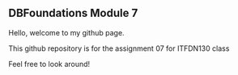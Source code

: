 ## DBFoundations Module 7

Hello, welcome to my github page.

This github repository is for the assignment 07 for ITFDN130 class

Feel free to look around!